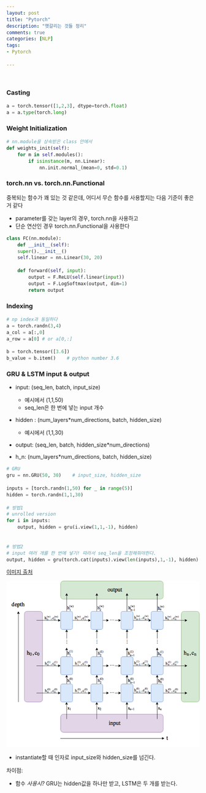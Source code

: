 ```yaml
---
layout: post
title: "Pytorch"
description: "헷갈리는 것들 정리"
comments: true
categories: [NLP]
tags:
- Pytorch

---
```


<br>

###  Casting

```python
a = torch.tensor([1,2,3], dtype=torch.float)
a = a.type(torch.long)
```



### Weight Initialization

```python
# nn.module을 상속받은 class 안에서
def weights_init(self):
    for m in self.modules():
        if isinstance(m, nn.Linear):
            nn.init.normal_(mean=0, std=0.1)
```



### torch.nn vs. torch.nn.Functional

중복되는 함수가 꽤 있는 것 같은데, 어디서 무슨 함수를 사용할지는 다음 기준이 좋은 거 같다

- parameter를 갖는 layer의 경우, torch.nn을 사용하고 
- 단순 연산인 경우 torch.nn.Functional을 사용한다

```python
class FC(nn.module):
	def __init__(self):    
	super().__init__()
    self.linear = nn.Linear(30, 20)
    
    def forward(self, input):
        output = F.ReLU(self.linear(input))
        output = F.LogSoftmax(output, dim=1)
        return output
```



### Indexing

```python
# np index과 동일하다
a = torch.randn(3,4)
a_col = a[:,0]
a_row = a[0] # or a[0,:]

b = torch.tensor([3.6])
b_value = b.item()    # python number 3.6
```



### GRU & LSTM input & output

- input: (seq_len, batch, input_size)
  - 예시에서 (1,1,50)
  - seq_len은 한 번에 넣는 input 개수
- hidden : (num_layers*num_directions, batch, hidden_size)
  - 예시에서 (1,1,30)



- output: (seq_len, batch, hidden_size*num_directions)
- h_n: (num_layers*num_directions, batch, hidden_size)



```python
# GRU
gru = nn.GRU(50, 30)    # input_size, hidden_size

inputs = [torch.randn(1,50) for _ in range(5)] 
hidden = torch.randn(1,1,30)

# 방법1
# unrolled version
for i in inputs:
	output, hidden = gru(i.view(1,1,-1), hidden)


# 방법2
# input 여러 개를 한 번에 넣기! 따라서 seq_len을 조정해줘야한다.
output, hidden = gru(torch.cat(inputs).view(len(inputs),1,-1), hidden)
```



[이미지 출처](https://stackoverflow.com/questions/48302810/whats-the-difference-between-hidden-and-output-in-pytorch-lstm?utm_medium=organic&utm_source=google_rich_qa&utm_campaign=google_rich_qa)



![lstm](../assets/img/torchlstm.png)

- instantiate할 때 인자로 input_size와 hidden_size를 넘긴다.


차이점:

- 함수 *사용시?* GRU는 hidden값을 하나만 받고, LSTM은 두 개를 받는다.

